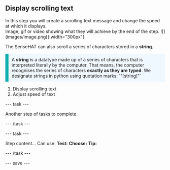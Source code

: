 ## Display scrolling text

<div style="display: flex; flex-wrap: wrap">
<div style="flex-basis: 200px; flex-grow: 1; margin-right: 15px;">
In this step you will create a scrolling text message and change the speed at which it displays.
</div>
<div>
Image, gif or video showing what they will achieve by the end of the step. ![](images/image.png){:width="300px"}
</div>
</div>

The SenseHAT can also scroll a series of characters stored in a <strong>string</strong>. 

<p style='border-left: solid; border-width:10px; border-color: #0faeb0; background-color: aliceblue; padding: 10px;'>
A <strong>string</strong> is a datatype made up of a series of characters that is interpreted literally by the computer. That means, the computer recognises the series of characters <strong>exactly as they are typed</strong>. We designate strings in python using quotation marks: `"[string]"`
</p>

1. Display scrolling text
1. Adjust speed of text
   
--- task ---

Another step of tasks to complete.

--- /task ---

--- task ---

Step content... 
Can use:
**Test:**
**Choose:**
**Tip:**

--- /task ---

--- save ---